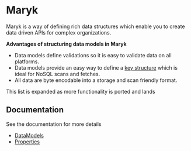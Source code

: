 # Maryk

Maryk is a way of defining rich data structures which enable you to create
data driven APIs for complex organizations. 

**Advantages of structuring data models in Maryk**
- Data models define validations so it is easy to validate data on all 
platforms.
- Data models provide an easy way to define a 
[key structure](documentation/key.md) which is ideal for NoSQL scans and 
fetches.
- All data are byte encodable into a storage and scan friendly format. 

This list is expanded as more functionality is ported and lands

## Documentation

See the documentation for more details

- [DataModels](documentation/dataModel.md)
- [Properties](documentation/properties/properties.md)